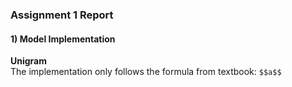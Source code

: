 <script src="//yihui.name/js/math-code.js"></script>
<script async
  src="//mathjax.rstudio.com/latest/MathJax.js?config=TeX-MML-AM_CHTML">
</script>

### Assignment 1 Report
#### 1) Model Implementation
<b>Unigram</b><br/>
The implementation only follows the formula from textbook:
`$$a$$`